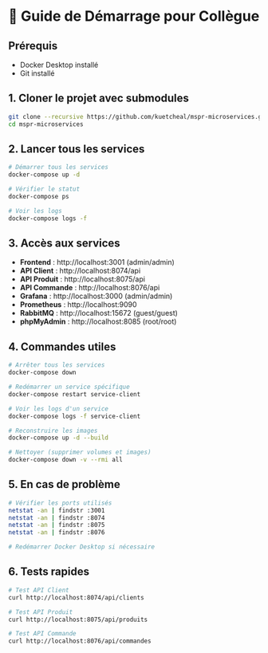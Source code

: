 # 🚀 Guide de Démarrage pour Collègue

## Prérequis
- Docker Desktop installé
- Git installé

## 1. Cloner le projet avec submodules
```bash
git clone --recursive https://github.com/kuetcheal/mspr-microservices.git
cd mspr-microservices
```

## 2. Lancer tous les services
```bash
# Démarrer tous les services
docker-compose up -d

# Vérifier le statut
docker-compose ps

# Voir les logs
docker-compose logs -f
```

## 3. Accès aux services
- **Frontend** : http://localhost:3001 (admin/admin)
- **API Client** : http://localhost:8074/api
- **API Produit** : http://localhost:8075/api
- **API Commande** : http://localhost:8076/api
- **Grafana** : http://localhost:3000 (admin/admin)
- **Prometheus** : http://localhost:9090
- **RabbitMQ** : http://localhost:15672 (guest/guest)
- **phpMyAdmin** : http://localhost:8085 (root/root)

## 4. Commandes utiles
```bash
# Arrêter tous les services
docker-compose down

# Redémarrer un service spécifique
docker-compose restart service-client

# Voir les logs d'un service
docker-compose logs -f service-client

# Reconstruire les images
docker-compose up -d --build

# Nettoyer (supprimer volumes et images)
docker-compose down -v --rmi all
```

## 5. En cas de problème
```bash
# Vérifier les ports utilisés
netstat -an | findstr :3001
netstat -an | findstr :8074
netstat -an | findstr :8075
netstat -an | findstr :8076

# Redémarrer Docker Desktop si nécessaire
```

## 6. Tests rapides
```bash
# Test API Client
curl http://localhost:8074/api/clients

# Test API Produit
curl http://localhost:8075/api/produits

# Test API Commande
curl http://localhost:8076/api/commandes
```
